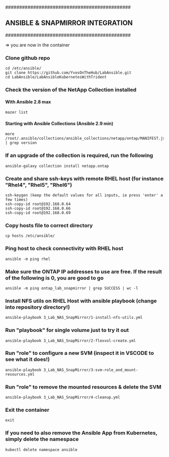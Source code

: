 #############################################
## ANSIBLE & SNAPMIRROR INTEGRATION
#############################################

=>  you are now in the container

### Clone github repo
    cd /etc/ansible/ 
    git clone https://github.com/YvosOnTheHub/LabAnsible.git 
    cd LabAnsible/LabAnsibleKubernetesWithTrident

### Check the version of the NetApp Collection installed
#### With Ansible 2.8 max
    mazer list
#### Starting with Ansible Collections (Ansible 2.9 min)
    more /root/.ansible/collections/ansible_collections/netapp/ontap/MANIFEST.json | grep version

### If an upgrade of the collection is required, run the following
    ansible-galaxy collection install netapp.ontap

### Create and share ssh-keys with remote RHEL host (for instance "Rhel4", "Rhel5", "Rhel6")
    ssh-keygen (keep the default values for all inputs, ie press 'enter' a few times)
    ssh-copy-id root@192.168.0.64
    ssh-copy-id root@192.168.0.66
    ssh-copy-id root@192.168.0.69

### Copy hosts file to correct directory
    cp hosts /etc/ansible/

### Ping host to check connectivity with RHEL host 
    ansible -m ping rhel

### Make sure the ONTAP IP addresses to use are free. If the result of the following is 0, you are good to go
    ansible -m ping ontap_lab_snapmirror | grep SUCCESS | wc -l

### Install NFS utils on RHEL Host with ansible playbook  (change into repository directory!)
    ansible-playbook 3_Lab_NAS_SnapMirror/1-install-nfs-utils.yml

### Run "playbook" for single volume just to try it out
    ansible-playbook 3_Lab_NAS_SnapMirror/2-flexvol-create.yml

### Run "role" to configure a new SVM (inspect it in VSCODE to see what it does!)
    ansible-playbook 3_Lab_NAS_SnapMirror/3-svm-role_and_mount-resources.yml 

### Run "role" to remove the mounted resources & delete the SVM
    ansible-playbook 3_Lab_NAS_SnapMirror/4-cleanup.yml 

### Exit the container
    exit

### If you need to also remove the Ansible App from Kubernetes, simply delete the namespace
    kubectl delete namespace ansible

